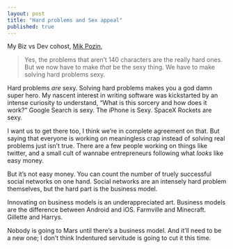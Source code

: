 ```yaml
---
layout: post
title: "Hard problems and Sex appeal"
published: true
---
```


My Biz vs Dev cohost, [Mik Pozin](http://mikhail.svbtle.com/140-character-vs-red-white-and-blue-space-jockeys), 

> Yes, the problems that aren’t 140 characters are the really hard ones. But we now have to make *that* be the sexy thing. We have to make solving hard problems sexy.

Hard problems *are* sexy. Solving hard problems makes you a god damn super hero. My nascent interest in writing software was kickstarted by an intense curiosity to understand, “What is this sorcery and how does it work?” Google Search is sexy. The iPhone is Sexy. SpaceX Rockets are sexy.

I want us to get there too, I think we’re in complete agreement on that. But saying that everyone is working on meaningless crap instead of solving real problems just isn’t true. There are a few people working on things like twitter, and a small cult of wannabe entrepreneurs following what *looks* like easy money.

But it’s not easy money. You can count the number of truely successful social networks on one hand. Social networks are an intensely hard problem themselves, but the hard part is the business model.

Innovating on business models is an underappreciated art. Business models are the difference between Android and iOS. Farmville and Minecraft. Gillette and Harrys.

Nobody is going to Mars until there’s a business model. And it’ll need to be a new one; I don’t think Indentured servitude is going to cut it this time.
